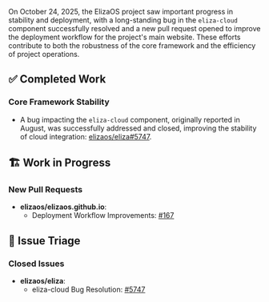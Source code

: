 On October 24, 2025, the ElizaOS project saw important progress in stability and deployment, with a long-standing bug in the `eliza-cloud` component successfully resolved and a new pull request opened to improve the deployment workflow for the project's main website. These efforts contribute to both the robustness of the core framework and the efficiency of project operations.

## ✅ Completed Work
### Core Framework Stability
*   A bug impacting the `eliza-cloud` component, originally reported in August, was successfully addressed and closed, improving the stability of cloud integration: [elizaos/eliza#5747](https://github.com/elizaos/eliza/issues/5747).

## 🏗️ Work in Progress
### New Pull Requests
*   **elizaos/elizaos.github.io**:
    *   Deployment Workflow Improvements: [#167](https://github.com/elizaos/elizaos.github.io/pull/167)

## 🐞 Issue Triage
### Closed Issues
*   **elizaos/eliza**:
    *   eliza-cloud Bug Resolution: [#5747](https://github.com/elizaos/eliza/issues/5747)